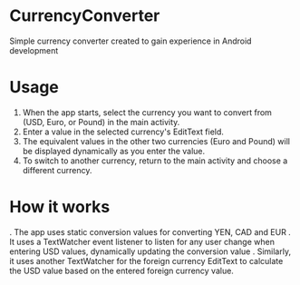 # CurrencyConverter
Simple currency converter created to gain experience in Android development

# Usage
1. When the app starts, select the currency you want to convert from (USD, Euro, or Pound) in the main activity.
2. Enter a value in the selected currency's EditText field.
3. The equivalent values in the other two currencies (Euro and Pound) will be displayed dynamically as you enter the value.
4. To switch to another currency, return to the main activity and choose a different currency.

# How it works
. The app uses static conversion values for converting YEN, CAD and EUR
. It uses a TextWatcher event listener to listen for any user change when entering USD values, dynamically updating the conversion value
. Similarly, it uses another TextWatcher for the foreign currency EditText to calculate the USD value based on the entered foreign currency value.
